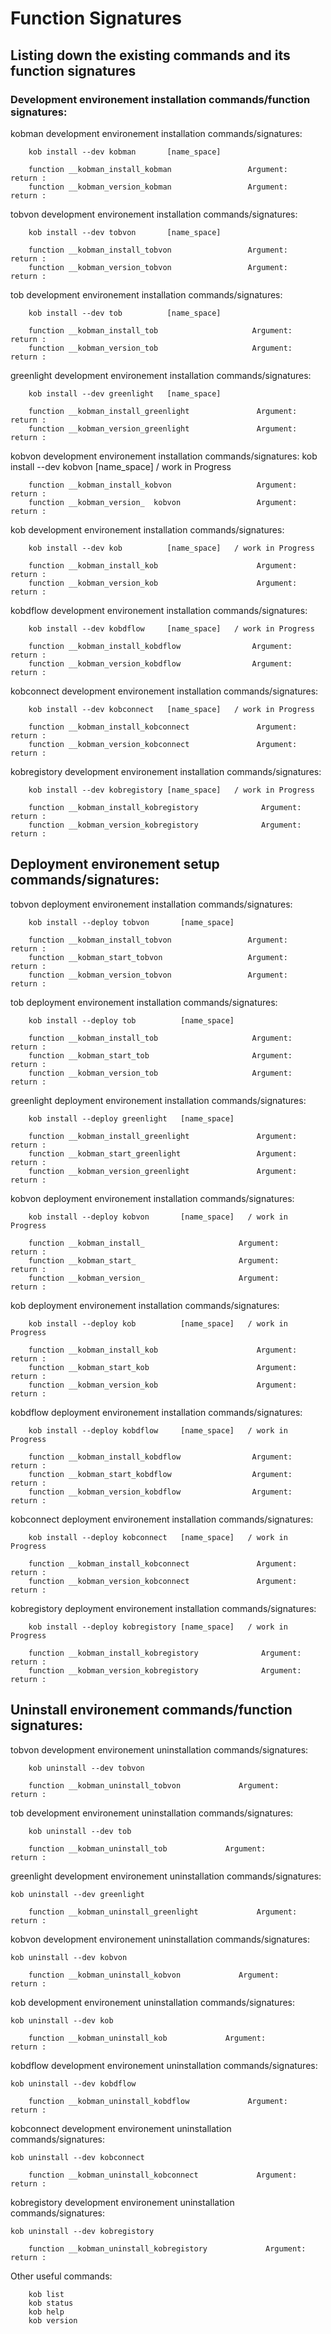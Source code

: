 
# Function Signatures




## Listing down the existing commands and its function signatures
	
### Development environement installation commands/function signatures:

kobman development environement installation commands/signatures:
       
        kob install --dev kobman       [name_space]       
        
        function __kobman_install_kobman             	 Argument:             return :
        function __kobman_version_kobman             	 Argument:             return :
       

tobvon development environement installation commands/signatures:

       
        kob install --dev tobvon       [name_space]       
        
        function __kobman_install_tobvon             	 Argument:             return :
        function __kobman_version_tobvon             	 Argument:             return :
        
 tob development environement installation commands/signatures:
  
        kob install --dev tob          [name_space]
	
	    function __kobman_install_tob               	  Argument:             return :
        function __kobman_version_tob               	  Argument:             return :
	
greenlight development environement installation commands/signatures:

        kob install --dev greenlight   [name_space]
	
	    function __kobman_install_greenlight               Argument:             return :
        function __kobman_version_greenlight               Argument:             return :

kobvon development environement installation commands/signatures:
        kob install --dev kobvon       [name_space]   / work in Progress
	
	    function __kobman_install_kobvon               	   Argument:             return :
        function __kobman_version_  kobvon             	   Argument:             return :

kob development environement installation commands/signatures:

        kob install --dev kob          [name_space]   / work in Progress
	
	    function __kobman_install_kob               	   Argument:             return :
        function __kobman_version_kob               	   Argument:             return :
	
kobdflow development environement installation commands/signatures:

        kob install --dev kobdflow     [name_space]   / work in Progress
	
	    function __kobman_install_kobdflow                Argument:             return :
        function __kobman_version_kobdflow                Argument:             return :
	
kobconnect development environement installation commands/signatures:

        kob install --dev kobconnect   [name_space]   / work in Progress 
	
	    function __kobman_install_kobconnect               Argument:             return :
        function __kobman_version_kobconnect               Argument:             return :
	
kobregistory development environement installation commands/signatures:

        kob install --dev kobregistory [name_space]   / work in Progress
	
	    function __kobman_install_kobregistory              Argument:             return :
        function __kobman_version_kobregistory              Argument:             return :



## Deployment environement setup commands/signatures:



tobvon deployment environement installation commands/signatures:
       
        kob install --deploy tobvon       [name_space]       
        
        function __kobman_install_tobvon             	 Argument:             return :
        function __kobman_start_tobvon               	 Argument:             return :
        function __kobman_version_tobvon             	 Argument:             return :
        
tob deployment environement installation commands/signatures:

        kob install --deploy tob          [name_space]
	
	    function __kobman_install_tob               	  Argument:             return :
        function __kobman_start_tob                 	  Argument:             return :
        function __kobman_version_tob               	  Argument:             return :
	
greenlight deployment environement installation commands/signatures:

        kob install --deploy greenlight   [name_space]
	
	    function __kobman_install_greenlight               Argument:             return :
        function __kobman_start_greenlight                 Argument:             return :
        function __kobman_version_greenlight               Argument:             return :

kobvon deployment environement installation commands/signatures:

        kob install --deploy kobvon       [name_space]   / work in Progress
	
	    function __kobman_install_               	   Argument:             return :
        function __kobman_start_                 	   Argument:             return :
        function __kobman_version_               	   Argument:             return :
		
kob deployment environement installation commands/signatures:

        kob install --deploy kob          [name_space]   / work in Progress
	
	    function __kobman_install_kob               	   Argument:             return :
        function __kobman_start_kob                 	   Argument:             return :
        function __kobman_version_kob               	   Argument:             return :
	
kobdflow deployment environement installation commands/signatures:

        kob install --deploy kobdflow     [name_space]   / work in Progress
	
	    function __kobman_install_kobdflow                Argument:             return :
        function __kobman_start_kobdflow                  Argument:             return :
        function __kobman_version_kobdflow                Argument:             return :
	
kobconnect deployment environement installation commands/signatures:	

        kob install --deploy kobconnect   [name_space]   / work in Progress 
	
	    function __kobman_install_kobconnect               Argument:             return :
        function __kobman_version_kobconnect               Argument:             return :
	
kobregistory deployment environement installation commands/signatures:

        kob install --deploy kobregistory [name_space]   / work in Progress
	
	    function __kobman_install_kobregistory              Argument:             return :
        function __kobman_version_kobregistory              Argument:             return :



## Uninstall environement  commands/function signatures:


tobvon development environement uninstallation commands/signatures:
       
        kob uninstall --dev tobvon
	
	    function __kobman_uninstall_tobvon             Argument:             return :
	
tob development environement uninstallation commands/signatures:

        kob uninstall --dev tob         
	
	    function __kobman_uninstall_tob             Argument:             return :
        
greenlight development environement uninstallation commands/signatures:

	kob uninstall --dev greenlight  
	
	    function __kobman_uninstall_greenlight             Argument:             return :
        
kobvon development environement uninstallation commands/signatures:	
	
	kob uninstall --dev kobvon       

	    function __kobman_uninstall_kobvon             Argument:             return :
	
kob development environement uninstallation commands/signatures:
	
	kob uninstall --dev kob          
        	
	    function __kobman_uninstall_kob             Argument:             return :
	
kobdflow development environement uninstallation commands/signatures:
	
	kob uninstall --dev kobdflow     
        
	    function __kobman_uninstall_kobdflow             Argument:             return :
	
kobconnect development environement uninstallation commands/signatures:

	kob uninstall --dev kobconnect           
        
	    function __kobman_uninstall_kobconnect             Argument:             return :
	
kobregistory development environement uninstallation commands/signatures:

	kob uninstall --dev kobregistory 

	    function __kobman_uninstall_kobregistory             Argument:             return :
        
Other useful commands:        
  
             
        kob list
        kob status        
        kob help     
        kob version     

